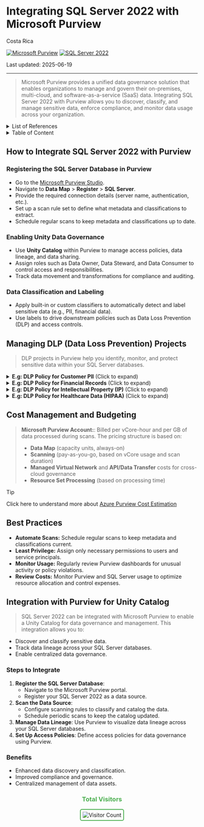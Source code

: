 # Integrating SQL Server 2022 with Microsoft Purview

Costa Rica

[![Microsoft Purview](https://img.shields.io/badge/Microsoft-Purview-blue)](https://learn.microsoft.com/en-us/azure/purview/)
[![SQL Server 2022](https://img.shields.io/badge/SQL%20Server%202022-blue)](https://learn.microsoft.com/en-us/sql/sql-server/?view=sql-server-ver15)

Last updated: 2025-06-19

---

> Microsoft Purview provides a unified data governance solution that enables organizations to manage and govern their on-premises, multi-cloud, and software-as-a-service (SaaS) data. Integrating SQL Server 2022 with Purview allows you to discover, classify, and manage sensitive data, enforce compliance, and monitor data usage across your organization.

<details>
<summary>List of References</summary>

- [Microsoft Purview Documentation](https://learn.microsoft.com/en-us/azure/purview/)
- [SQL Server 2022 Documentation](https://learn.microsoft.com/en-us/sql/sql-server/?view=sql-server-ver15)
- [Purview Data Loss Prevention](https://learn.microsoft.com/en-us/azure/purview/concept-data-loss-prevention)
- [Azure Pricing Calculator](https://azure.microsoft.com/en-us/pricing/calculator/)

</details>


<details>
<summary>Table of Content </summary>

- [How to Integrate SQL Server 2022 with Purview](#how-to-integrate-sql-server-2022-with-purview)
    - [Registering the SQL Server Database in Purview](#registering-the-sql-server-database-in-purview)
    - [Enabling Unity Data Governance](#enabling-unity-data-governance)
    - [Data Classification and Labeling](#data-classification-and-labeling)
- [Managing DLP Data Loss Prevention Projects](#managing-dlp-data-loss-prevention-projects)
- [Cost Management and Budgeting](#cost-management-and-budgeting)
- [Best Practices](#best-practices)
- [Integration with Purview for Unity Catalog](#integration-with-purview-for-unity-catalog)
    - [Steps to Integrate](#steps-to-integrate)
    - [Benefits](#benefits)

</details>

## How to Integrate SQL Server 2022 with Purview

### Registering the SQL Server Database in Purview

- Go to the [Microsoft Purview Studio](https://web.purview.azure.com/).
- Navigate to **Data Map** > **Register** > **SQL Server**.
- Provide the required connection details (server name, authentication, etc.).
- Set up a scan rule set to define what metadata and classifications to extract.
- Schedule regular scans to keep metadata and classifications up to date.

### Enabling Unity Data Governance

- Use **Unity Catalog** within Purview to manage access policies, data lineage, and data sharing.
- Assign roles such as Data Owner, Data Steward, and Data Consumer to control access and responsibilities.
- Track data movement and transformations for compliance and auditing.

### Data Classification and Labeling

- Apply built-in or custom classifiers to automatically detect and label sensitive data (e.g., PII, financial data).
- Use labels to drive downstream policies such as Data Loss Prevention (DLP) and access controls.

## Managing DLP (Data Loss Prevention) Projects

> DLP projects in Purview help you identify, monitor, and protect sensitive data within your SQL Server databases.

<details>
<summary><b>E.g: DLP Policy for Customer PII</b> (Click to expand)</summary>

> Prevent unauthorized export of customer personally identifiable information (PII).

**Steps:**
1. **Create a DLP Policy:** In Purview, define a policy targeting tables/columns with PII (e.g., email, SSN).
2. **Define Detection Rules:** Use built-in or custom classifiers to identify PII fields.
3. **Set Actions:**  
   - Alert data owners when PII is accessed or exported.
   - Optionally, block export or require additional approval for sensitive data.
4. **Monitor and Audit:** Use Purview’s monitoring dashboard to track policy violations and data access patterns.

</details>

<details>
<summary><b>E.g: DLP Policy for Financial Records</b> (Click to expand)</summary>

> Prevent unauthorized access or leak of payroll, tax records, and bank account data.

**Steps:**
1. **Create a DLP Policy:** Target tables like `Payroll`, `Invoices`, or `TaxDocuments`.
2. **Define Detection Rules:** Use financial classifiers to detect fields like `account_number`, `routing_number`, `salary`, etc.
3. **Set Actions:**  
   - Mask fields for non-authorized users.  
   - Trigger real-time alerts for exports or downloads.
4. **Monitor and Audit:** Audit trail of accesses to sensitive financial information.

</details>

<details>
<summary><b>E.g: DLP Policy for Intellectual Property (IP)</b> (Click to expand)</summary>

> Protect proprietary formulas, product designs, or source code stored in SQL Server.

**Steps:**
1. **Create a DLP Policy:** Focus on R&D tables like `ProductDesign`, `AlgorithmSpecs`, or `Blueprints`.
2. **Define Detection Rules:** Customize classifiers using keywords or phrases tied to internal IP.
3. **Set Actions:**  
   - Block queries from external users or consultants.  
   - Require dual-approval for exports or backups.
4. **Monitor and Audit:** Flag and investigate unusual access patterns.

</details>

<details>
<summary><b>E.g: DLP Policy for Healthcare Data (HIPAA)</b> (Click to expand)</summary>

> Comply with healthcare regulations by securing patient records and medical history.

**Steps:**
1. **Create a DLP Policy:** Target tables containing `diagnosis_codes`, `treatment_notes`, or `insurance_info`.
2. **Define Detection Rules:** Enable built-in classifiers for HIPAA-related entities such as `Patient ID`, `Diagnosis`, `Prescriptions`.
3. **Set Actions:**  
   - Encrypt or mask records during query outputs.  
   - Notify compliance officers of any unauthorized attempts.
4. **Monitor and Audit:** Include incident tracking for audits and regulatory reporting.

</details>

## Cost Management and Budgeting

> **Microsoft Purview Account:**: Billed per vCore-hour and per GB of data processed during scans.
> The pricing structure is based on:
> - **Data Map** (capacity units, always-on)
> - **Scanning** (pay-as-you-go, based on vCore usage and scan duration)
> - **Managed Virtual Network** and **API/Data Transfer** costs for cross-cloud governance
> - **Resource Set Processing** (based on processing time)

> [!TIP]
> Click here to understand more about [Azure Purview Cost Estimation](../../Purview/Cost-Estimation.md)

## Best Practices

- **Automate Scans:** Schedule regular scans to keep metadata and classifications current.
- **Least Privilege:** Assign only necessary permissions to users and service principals.
- **Monitor Usage:** Regularly review Purview dashboards for unusual activity or policy violations.
- **Review Costs:** Monitor Purview and SQL Server usage to optimize resource allocation and control expenses.

## Integration with Purview for Unity Catalog

> SQL Server 2022 can be integrated with Microsoft Purview to enable a Unity Catalog for data governance and management. This integration allows you to:

- Discover and classify sensitive data.
- Track data lineage across your SQL Server databases.
- Enable centralized data governance.

### Steps to Integrate

1. **Register the SQL Server Database**:
   - Navigate to the Microsoft Purview portal.
   - Register your SQL Server 2022 as a data source.
2. **Scan the Data Source**:
   - Configure scanning rules to classify and catalog the data.
   - Schedule periodic scans to keep the catalog updated.
3. **Manage Data Lineage**: Use Purview to visualize data lineage across your SQL Server databases.
4. **Set Up Access Policies**: Define access policies for data governance using Purview.

### Benefits

- Enhanced data discovery and classification.
- Improved compliance and governance.
- Centralized management of data assets.

<div align="center">
  <h3 style="color: #4CAF50;">Total Visitors</h3>
  <img src="https://profile-counter.glitch.me/brown9804/count.svg" alt="Visitor Count" style="border: 2px solid #4CAF50; border-radius: 5px; padding: 5px;"/>
</div>
